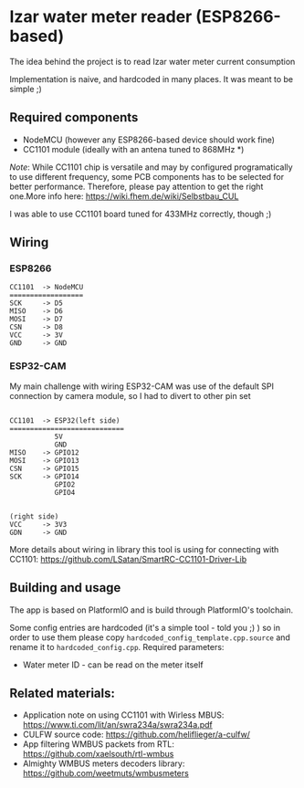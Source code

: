# Izar water meter reader (ESP8266-based)
The idea behind the project is to read Izar water meter current consumption

Implementation is naive, and hardcoded in many places. It was meant to be simple ;)

## Required components
- NodeMCU (however any ESP8266-based device should work fine)
- CC1101 module (ideally with an antena tuned to 868MHz *)

_Note_: While CC1101 chip is versatile and may by configured programatically to use different frequency, some PCB components has to be selected for better performance. Therefore, please pay attention to get the right one.More info here: https://wiki.fhem.de/wiki/Selbstbau_CUL

I was able to use CC1101 board tuned for 433MHz correctly, though ;)


## Wiring
###  ESP8266
```
CC1101  -> NodeMCU
==================
SCK     -> D5
MISO    -> D6
MOSI    -> D7
CSN     -> D8
VCC     -> 3V
GND     -> GND
```

### ESP32-CAM
My main challenge with wiring ESP32-CAM was use of the default SPI connection by camera module, so I had to divert to other pin set
```

CC1101  -> ESP32(left side)
============================
           5V
           GND
MISO    -> GPIO12
MOSI    -> GPIO13
CSN     -> GPIO15
SCK     -> GPIO14
           GPIO2
           GPIO4


(right side)
VCC     -> 3V3
GDN     -> GND
```

More details about wiring in library this tool is using for connecting with CC1101: https://github.com/LSatan/SmartRC-CC1101-Driver-Lib


## Building and usage
The app is based on PlatformIO and is build through PlatformIO's toolchain.

Some config entries are hardcoded (it's a simple tool - told you ;) ) so in order to use them please copy `hardcoded_config_template.cpp.source` and rename it to `hardcoded_config.cpp`. Required parameters:
- Water meter ID - can be read on the meter itself

## Related materials:
- Application note on using CC1101 with Wirless MBUS: https://www.ti.com/lit/an/swra234a/swra234a.pdf
- CULFW source code: https://github.com/heliflieger/a-culfw/
- App filtering WMBUS packets from RTL: https://github.com/xaelsouth/rtl-wmbus
- Almighty WMBUS meters decoders library: https://github.com/weetmuts/wmbusmeters
